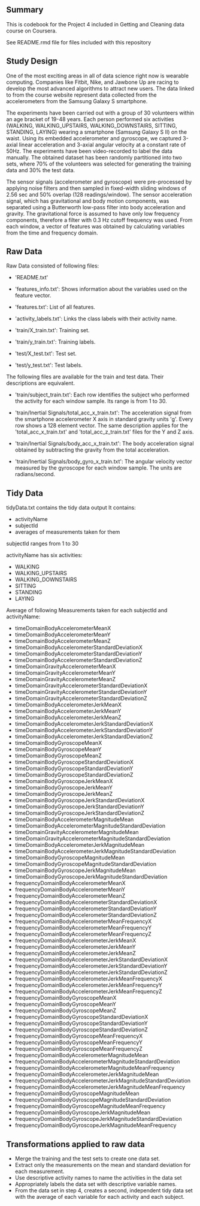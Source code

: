 Summary
-------

This is codebook for the Project 4 included in Getting and Cleaning data
course on Coursera.

See README.rmd file for files included with this repository

Study Design
------------

One of the most exciting areas in all of data science right now is
wearable computing. Companies like Fitbit, Nike, and Jawbone Up are
racing to develop the most advanced algorithms to attract new users. The
data linked to from the course website represent data collected from the
accelerometers from the Samsung Galaxy S smartphone.

The experiments have been carried out with a group of 30 volunteers
within an age bracket of 19-48 years. Each person performed six
activities (WALKING, WALKING\_UPSTAIRS, WALKING\_DOWNSTAIRS, SITTING,
STANDING, LAYING) wearing a smartphone (Samsung Galaxy S II) on the
waist. Using its embedded accelerometer and gyroscope, we captured
3-axial linear acceleration and 3-axial angular velocity at a constant
rate of 50Hz. The experiments have been video-recorded to label the data
manually. The obtained dataset has been randomly partitioned into two
sets, where 70% of the volunteers was selected for generating the
training data and 30% the test data.

The sensor signals (accelerometer and gyroscope) were pre-processed by
applying noise filters and then sampled in fixed-width sliding windows
of 2.56 sec and 50% overlap (128 readings/window). The sensor
acceleration signal, which has gravitational and body motion components,
was separated using a Butterworth low-pass filter into body acceleration
and gravity. The gravitational force is assumed to have only low
frequency components, therefore a filter with 0.3 Hz cutoff frequency
was used. From each window, a vector of features was obtained by
calculating variables from the time and frequency domain.

Raw Data
--------

Raw Data consisted of following files:

-   'README.txt'

-   'features\_info.txt': Shows information about the variables used on
    the feature vector.

-   'features.txt': List of all features.

-   'activity\_labels.txt': Links the class labels with their activity
    name.

-   'train/X\_train.txt': Training set.

-   'train/y\_train.txt': Training labels.

-   'test/X\_test.txt': Test set.

-   'test/y\_test.txt': Test labels.

The following files are available for the train and test data. Their
descriptions are equivalent.

-   'train/subject\_train.txt': Each row identifies the subject who
    performed the activity for each window sample. Its range is from 1
    to 30.

-   'train/Inertial Signals/total\_acc\_x\_train.txt': The acceleration
    signal from the smartphone accelerometer X axis in standard gravity
    units 'g'. Every row shows a 128 element vector. The same
    description applies for the 'total\_acc\_x\_train.txt' and
    'total\_acc\_z\_train.txt' files for the Y and Z axis.

-   'train/Inertial Signals/body\_acc\_x\_train.txt': The body
    acceleration signal obtained by subtracting the gravity from the
    total acceleration.

-   'train/Inertial Signals/body\_gyro\_x\_train.txt': The angular
    velocity vector measured by the gyroscope for each window sample.
    The units are radians/second.

Tidy Data
---------

tidyData.txt contains the tidy data output It contains:

-   activityName
-   subjectId
-   averages of measurements taken for them

subjectId ranges from 1 to 30

activityName has six activities:

-   WALKING
-   WALKING\_UPSTAIRS
-   WALKING\_DOWNSTAIRS
-   SITTING
-   STANDING
-   LAYING

Average of following Measurements taken for each subjectId and
activityName:

-   timeDomainBodyAccelerometerMeanX
-   timeDomainBodyAccelerometerMeanY
-   timeDomainBodyAccelerometerMeanZ
-   timeDomainBodyAccelerometerStandardDeviationX
-   timeDomainBodyAccelerometerStandardDeviationY
-   timeDomainBodyAccelerometerStandardDeviationZ
-   timeDomainGravityAccelerometerMeanX
-   timeDomainGravityAccelerometerMeanY
-   timeDomainGravityAccelerometerMeanZ
-   timeDomainGravityAccelerometerStandardDeviationX
-   timeDomainGravityAccelerometerStandardDeviationY
-   timeDomainGravityAccelerometerStandardDeviationZ
-   timeDomainBodyAccelerometerJerkMeanX
-   timeDomainBodyAccelerometerJerkMeanY
-   timeDomainBodyAccelerometerJerkMeanZ
-   timeDomainBodyAccelerometerJerkStandardDeviationX
-   timeDomainBodyAccelerometerJerkStandardDeviationY
-   timeDomainBodyAccelerometerJerkStandardDeviationZ
-   timeDomainBodyGyroscopeMeanX
-   timeDomainBodyGyroscopeMeanY
-   timeDomainBodyGyroscopeMeanZ
-   timeDomainBodyGyroscopeStandardDeviationX
-   timeDomainBodyGyroscopeStandardDeviationY
-   timeDomainBodyGyroscopeStandardDeviationZ
-   timeDomainBodyGyroscopeJerkMeanX
-   timeDomainBodyGyroscopeJerkMeanY
-   timeDomainBodyGyroscopeJerkMeanZ
-   timeDomainBodyGyroscopeJerkStandardDeviationX
-   timeDomainBodyGyroscopeJerkStandardDeviationY
-   timeDomainBodyGyroscopeJerkStandardDeviationZ
-   timeDomainBodyAccelerometerMagnitudeMean
-   timeDomainBodyAccelerometerMagnitudeStandardDeviation
-   timeDomainGravityAccelerometerMagnitudeMean
-   timeDomainGravityAccelerometerMagnitudeStandardDeviation
-   timeDomainBodyAccelerometerJerkMagnitudeMean
-   timeDomainBodyAccelerometerJerkMagnitudeStandardDeviation
-   timeDomainBodyGyroscopeMagnitudeMean
-   timeDomainBodyGyroscopeMagnitudeStandardDeviation
-   timeDomainBodyGyroscopeJerkMagnitudeMean
-   timeDomainBodyGyroscopeJerkMagnitudeStandardDeviation
-   frequencyDomainBodyAccelerometerMeanX
-   frequencyDomainBodyAccelerometerMeanY
-   frequencyDomainBodyAccelerometerMeanZ
-   frequencyDomainBodyAccelerometerStandardDeviationX
-   frequencyDomainBodyAccelerometerStandardDeviationY
-   frequencyDomainBodyAccelerometerStandardDeviationZ
-   frequencyDomainBodyAccelerometerMeanFrequencyX
-   frequencyDomainBodyAccelerometerMeanFrequencyY
-   frequencyDomainBodyAccelerometerMeanFrequencyZ
-   frequencyDomainBodyAccelerometerJerkMeanX
-   frequencyDomainBodyAccelerometerJerkMeanY
-   frequencyDomainBodyAccelerometerJerkMeanZ
-   frequencyDomainBodyAccelerometerJerkStandardDeviationX
-   frequencyDomainBodyAccelerometerJerkStandardDeviationY
-   frequencyDomainBodyAccelerometerJerkStandardDeviationZ
-   frequencyDomainBodyAccelerometerJerkMeanFrequencyX
-   frequencyDomainBodyAccelerometerJerkMeanFrequencyY
-   frequencyDomainBodyAccelerometerJerkMeanFrequencyZ
-   frequencyDomainBodyGyroscopeMeanX
-   frequencyDomainBodyGyroscopeMeanY
-   frequencyDomainBodyGyroscopeMeanZ
-   frequencyDomainBodyGyroscopeStandardDeviationX
-   frequencyDomainBodyGyroscopeStandardDeviationY
-   frequencyDomainBodyGyroscopeStandardDeviationZ
-   frequencyDomainBodyGyroscopeMeanFrequencyX
-   frequencyDomainBodyGyroscopeMeanFrequencyY
-   frequencyDomainBodyGyroscopeMeanFrequencyZ
-   frequencyDomainBodyAccelerometerMagnitudeMean
-   frequencyDomainBodyAccelerometerMagnitudeStandardDeviation
-   frequencyDomainBodyAccelerometerMagnitudeMeanFrequency
-   frequencyDomainBodyAccelerometerJerkMagnitudeMean
-   frequencyDomainBodyAccelerometerJerkMagnitudeStandardDeviation
-   frequencyDomainBodyAccelerometerJerkMagnitudeMeanFrequency
-   frequencyDomainBodyGyroscopeMagnitudeMean
-   frequencyDomainBodyGyroscopeMagnitudeStandardDeviation
-   frequencyDomainBodyGyroscopeMagnitudeMeanFrequency
-   frequencyDomainBodyGyroscopeJerkMagnitudeMean
-   frequencyDomainBodyGyroscopeJerkMagnitudeStandardDeviation
-   frequencyDomainBodyGyroscopeJerkMagnitudeMeanFrequency

Transformations applied to raw data
-----------------------------------

-   Merge the training and the test sets to create one data set.
-   Extract only the measurements on the mean and standard deviation for
    each measurement.
-   Use descriptive activity names to name the activities in the data
    set
-   Appropriately labels the data set with descriptive variable names.
-   From the data set in step 4, creates a second, independent tidy data
    set with the average of each variable for each activity and each
    subject.
